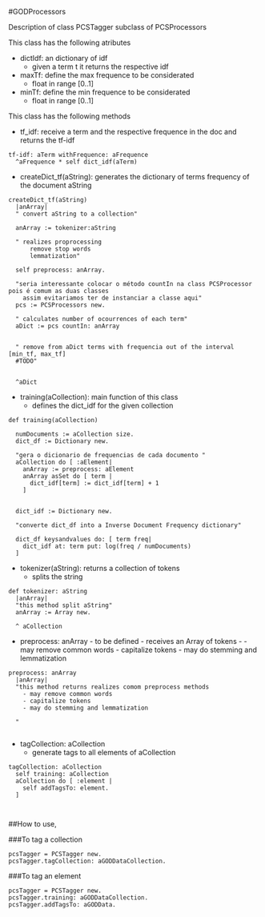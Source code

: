 #GODProcessors

Description of class PCSTagger subclass of PCSProcessors


This class has the following atributes

  - dictIdf: an dictionary of idf
    - given a term t it returns the respective idf
  - maxTf: define the max frequence to be considerated
    - float in range [0..1]
  - minTf: define the min frequence to be considerated
    - float in range [0..1]

This class has the following methods


  - tf_idf: receive a term and the respective frequence in the doc and returns the tf-idf
```Smalltalk
tf-idf: aTerm withFrequence: aFrequence
  ^aFrequence * self dict_idf(aTerm)
```

  - createDict_tf(aString): generates the dictionary of terms frequency of the document aString
```Smalltalk
createDict_tf(aString)
  |anArray|
  " convert aString to a collection"
  
  anArray := tokenizer:aString

  " realizes proprocessing
      remove stop words
      lemmatization"
  
  self preprocess: anArray.
  
  "seria interessante colocar o método countIn na class PCSProcessor pois é comum as duas classes
    assim evitariamos ter de instanciar a classe aqui"
  pcs := PCSProcessors new.
  
  " calculates number of ocourrences of each term"
  aDict := pcs countIn: anArray
  
  
  " remove from aDict terms with frequencia out of the interval [min_tf, max_tf]
  #TODO"
  
  
  ^aDict
```
  - training(aCollection): main function of this class
    - defines the dict_idf for the given collection

```Smalltalk
def training(aCollection)

  numDocuments := aCollection size.
  dict_df := Dictionary new.
  
  "gera o dicionario de frequencias de cada documento "
  aCollection do [ :aElement|
    anArray := preprocess: aElement
    anArray asSet do [ term |
      dict_idf[term] := dict_idf[term] + 1
    ]
  
  
  dict_idf := Dictionary new.
  
  "converte dict_df into a Inverse Document Frequency dictionary"
  
  dict_df keysandvalues do: [ term freq|
    dict_idf at: term put: log(freq / numDocuments)
  ]
```

  - tokenizer(aString): returns a collection of tokens
    - splits the string
```Smalltalk
def tokenizer: aString
  |anArray|
  "this method split aString"
  anArray := Array new.
  
  ^ aCollection
```


  -  preprocess: anArray
    - to be defined
    - receives an Array of tokens
    - 
    - may remove common words
    - capitalize tokens
    - may do stemming and lemmatization
```Smalltalk
preprocess: anArray
  |anArray|
  "this method returns realizes comom preprocess methods
    - may remove common words
    - capitalize tokens
    - may do stemming and lemmatization
    
  "
  
```


  - tagCollection: aCollection
    - generate tags to all elements of aCollection
```Smalltalk
tagCollection: aCollection
  self training: aCollection
  aCollection do [ :element |
    self addTagsTo: element.
  ]
  
  
```



##How to use,

###To tag a collection
```Smalltalk
pcsTagger = PCSTagger new.
pcsTagger.tagCollection: aGODDataCollection.
```

###To tag an element
```Smalltalk
pcsTagger = PCSTagger new.
pcsTagger.training: aGODDataCollection.
pcsTagger.addTagsTo: aGODData.
```
